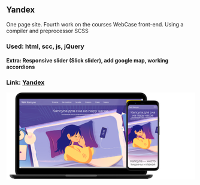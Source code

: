 ## Yandex
One page site. Fourth work on the courses WebCase front-end. Using a compiler and preprocessor SCSS
### Used: html, scc, js, jQuery
#### Extra: Responsive slider (Slick slider), add google map, working accordions
### Link:  [Yandex](https://ad-pol.github.io/viewing/5_Yandex/templates/index.html)

[![Yandex](https://github.com/Ad-Pol/viewing/blob/gh-pages/5_Yandex/Yandex.png)](https://ad-pol.github.io/viewing/5_Yandex/templates/index.html)
